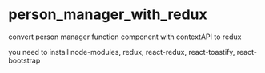 # person_manager_with_redux
convert person manager function component with contextAPI to redux

you need to install node-modules, redux, react-redux, react-toastify, react-bootstrap
